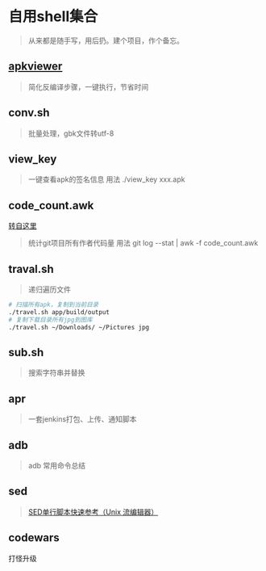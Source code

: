 # 自用shell集合
> 从来都是随手写，用后扔。建个项目，作个备忘。

## [apkviewer](https://github.com/laxian/shell/blob/master/apkviewer/README.MD)
> 简化反编译步骤，一键执行，节省时间

## conv.sh
> 批量处理，gbk文件转utf-8

## view_key
> 一键查看apk的签名信息
用法 ./view_key xxx.apk

## code_count.awk
[转自这里](https://blog.csdn.net/starsionblog/article/details/75409867)
> 统计git项目所有作者代码量
用法 git log --stat | awk -f code_count.awk

## traval.sh
> 递归遍历文件
```zsh
# 扫描所有apk，复制到当前目录
./travel.sh app/build/output 
# 复制下载目录所有jpg到图库
./travel.sh ~/Downloads/ ~/Pictures jpg
```

## sub.sh
> 搜索字符串并替换

## apr
> 一套jenkins打包、上传、通知脚本

## adb
> adb 常用命令总结

## sed
> [SED单行脚本快速参考（Unix 流编辑器）](http://sed.sourceforge.net/sed1line_zh-CN.html)

## codewars
打怪升级